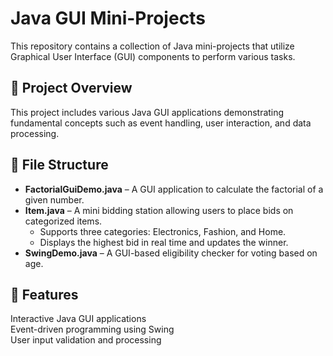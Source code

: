# Java GUI Mini-Projects

This repository contains a collection of Java mini-projects that utilize Graphical User Interface (GUI) components to perform various tasks.

## 📌 Project Overview

This project includes various Java GUI applications demonstrating fundamental concepts such as event handling, user interaction, and data processing.

## 📂 File Structure

- **FactorialGuiDemo.java** – A GUI application to calculate the factorial of a given number.
- **Item.java** – A mini bidding station allowing users to place bids on categorized items.
  - Supports three categories: Electronics, Fashion, and Home.
  - Displays the highest bid in real time and updates the winner.
- **SwingDemo.java** – A GUI-based eligibility checker for voting based on age.

## 🚀 Features

Interactive Java GUI applications  
Event-driven programming using Swing  
User input validation and processing  
